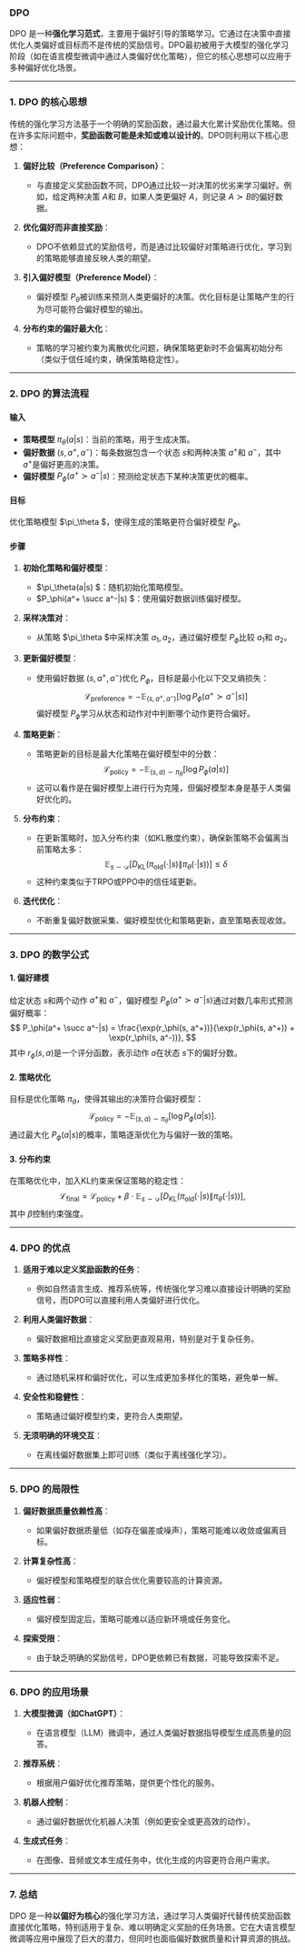 ### **DPO**

DPO 是一种**强化学习范式**，主要用于偏好引导的策略学习。它通过在决策中直接优化人类偏好或目标而不是传统的奖励信号。DPO最初被用于大模型的强化学习阶段（如在语言模型微调中通过人类偏好优化策略），但它的核心思想可以应用于多种偏好优化场景。

---

### **1. DPO 的核心思想**

传统的强化学习方法基于一个明确的奖励函数，通过最大化累计奖励优化策略。但在许多实际问题中，**奖励函数可能是未知或难以设计的**。DPO则利用以下核心思想：

1. **偏好比较（Preference Comparison）**：
   - 与直接定义奖励函数不同，DPO通过比较一对决策的优劣来学习偏好。例如，给定两种决策 $A$和 $B$，如果人类更偏好 $A$，则记录 $A \succ B$的偏好数据。
   
2. **优化偏好而非直接奖励**：
   - DPO不依赖显式的奖励信号，而是通过比较偏好对策略进行优化，学习到的策略能够直接反映人类的期望。

3. **引入偏好模型（Preference Model）**：
   - 偏好模型 $P_\theta$被训练来预测人类更偏好的决策。优化目标是让策略产生的行为尽可能符合偏好模型的输出。

4. **分布约束的偏好最大化**：
   - 策略的学习被约束为离散优化问题，确保策略更新时不会偏离初始分布（类似于信任域约束，确保策略稳定性）。

---

### **2. DPO 的算法流程**

#### **输入**
- **策略模型** $\pi_\theta(a|s)$：当前的策略，用于生成决策。
- **偏好数据** $(s, a^+, a^-)$：每条数据包含一个状态 $s$和两种决策 $a^+$和 $a^-$，其中 $a^+$是偏好更高的决策。
- **偏好模型** $P_\phi(a^+ \succ a^-|s)$：预测给定状态下某种决策更优的概率。

#### **目标**
优化策略模型 $\pi_\theta $，使得生成的策略更符合偏好模型 $P_\phi$。

#### **步骤**

1. **初始化策略和偏好模型**：
   - $\pi_\theta(a|s) $：随机初始化策略模型。
   - $P_\phi(a^+ \succ a^-|s) $：使用偏好数据训练偏好模型。

2. **采样决策对**：
   - 从策略 $\pi_\theta $中采样决策 $a_1, a_2$，通过偏好模型 $P_\phi$比较 $a_1$和 $a_2$。

3. **更新偏好模型**：
   - 使用偏好数据 $(s, a^+, a^-)$优化 $P_\phi$，目标是最小化以下交叉熵损失：
     $$
     \mathcal{L}_{\text{preference}} = -\mathbb{E}_{(s, a^+, a^-)}\left[\log P_\phi(a^+ \succ a^-|s)\right]
     $$
     偏好模型 $P_\phi$学习从状态和动作对中判断哪个动作更符合偏好。

4. **策略更新**：
   - 策略更新的目标是最大化策略在偏好模型中的分数：
     $$
     \mathcal{L}_{\text{policy}} = -\mathbb{E}_{(s, a) \sim \pi_\theta} \left[ \log P_\phi(a|s) \right]
     $$
   - 这可以看作是在偏好模型上进行行为克隆，但偏好模型本身是基于人类偏好优化的。

5. **分布约束**：
   - 在更新策略时，加入分布约束（如KL散度约束），确保新策略不会偏离当前策略太多：
     $$
     \mathbb{E}_{s \sim \mathcal{D}} \left[ D_{\text{KL}}(\pi_{\text{old}}(\cdot|s) \| \pi_\theta(\cdot|s)) \right] \leq \delta
     $$
   - 这种约束类似于TRPO或PPO中的信任域更新。

6. **迭代优化**：
   - 不断重复偏好数据采集、偏好模型优化和策略更新，直至策略表现收敛。

---

### **3. DPO 的数学公式**

#### **1. 偏好建模**
给定状态 $s$和两个动作 $a^+$和 $a^-$，偏好模型 $P_\phi(a^+ \succ a^-|s)$通过对数几率形式预测偏好概率：
$$
P_\phi(a^+ \succ a^-|s) = \frac{\exp(r_\phi(s, a^+))}{\exp(r_\phi(s, a^+)) + \exp(r_\phi(s, a^-))},
$$
其中 $r_\phi(s, a)$是一个评分函数，表示动作 $a$在状态 $s$下的偏好分数。

#### **2. 策略优化**
目标是优化策略 $\pi_\theta$，使得其输出的决策符合偏好模型：
$$
\mathcal{L}_{\text{policy}} = -\mathbb{E}_{(s, a) \sim \pi_\theta} \left[ \log P_\phi(a|s) \right].
$$
通过最大化 $P_\phi(a|s)$的概率，策略逐渐优化为与偏好一致的策略。

#### **3. 分布约束**
在策略优化中，加入KL约束来保证策略的稳定性：
$$
\mathcal{L}_{\text{final}} = \mathcal{L}_{\text{policy}} + \beta \cdot \mathbb{E}_{s \sim \mathcal{D}} \left[ D_{\text{KL}}(\pi_{\text{old}}(\cdot|s) \| \pi_\theta(\cdot|s)) \right],
$$
其中 $\beta$控制约束强度。

---

### **4. DPO 的优点**

1. **适用于难以定义奖励函数的任务**：
   - 例如自然语言生成、推荐系统等，传统强化学习难以直接设计明确的奖励信号，而DPO可以直接利用人类偏好进行优化。

2. **利用人类偏好数据**：
   - 偏好数据相比直接定义奖励更直观易用，特别是对于复杂任务。

3. **策略多样性**：
   - 通过随机采样和偏好优化，可以生成更加多样化的策略，避免单一解。

4. **安全性和稳健性**：
   - 策略通过偏好模型约束，更符合人类期望。

5. **无须明确的环境交互**：
   - 在离线偏好数据集上即可训练（类似于离线强化学习）。

---

### **5. DPO 的局限性**

1. **偏好数据质量依赖性高**：
   - 如果偏好数据质量低（如存在偏差或噪声），策略可能难以收敛或偏离目标。

2. **计算复杂性高**：
   - 偏好模型和策略模型的联合优化需要较高的计算资源。

3. **适应性弱**：
   - 偏好模型固定后，策略可能难以适应新环境或任务变化。

4. **探索受限**：
   - 由于缺乏明确的奖励信号，DPO更依赖已有数据，可能导致探索不足。

---

### **6. DPO 的应用场景**

1. **大模型微调（如ChatGPT）**：
   - 在语言模型（LLM）微调中，通过人类偏好数据指导模型生成高质量的回答。

2. **推荐系统**：
   - 根据用户偏好优化推荐策略，提供更个性化的服务。

3. **机器人控制**：
   - 通过偏好数据优化机器人决策（例如更安全或更高效的动作）。

4. **生成式任务**：
   - 在图像、音频或文本生成任务中，优化生成的内容更符合用户需求。

---

### **7. 总结**

DPO 是一种**以偏好为核心**的强化学习方法，通过学习人类偏好代替传统奖励函数直接优化策略，特别适用于复杂、难以明确定义奖励的任务场景。它在大语言模型微调等应用中展现了巨大的潜力，但同时也面临偏好数据质量和计算资源的挑战。